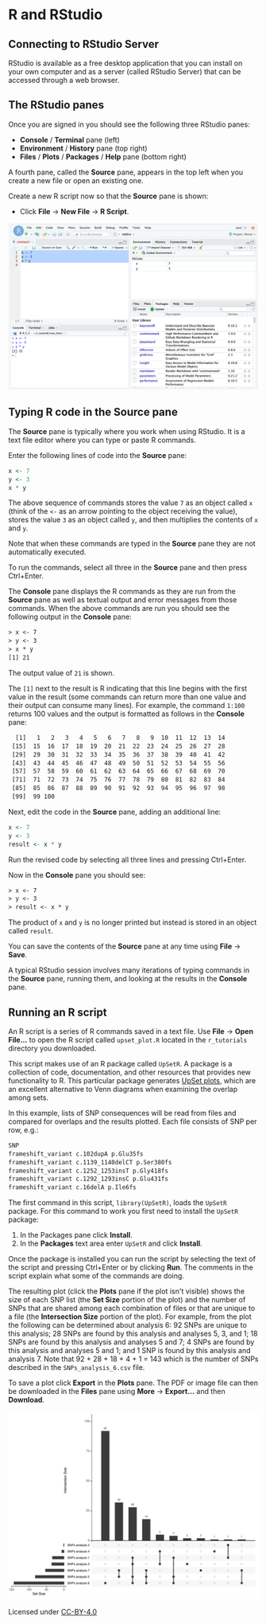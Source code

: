 # R and RStudio

## Connecting to RStudio Server

RStudio is available as a free desktop application that you can install on your own computer and as a server (called RStudio Server) that can be accessed through a web browser.

## The RStudio panes

Once you are signed in you should see the following three RStudio panes:

- **Console** / **Terminal** pane (left)
- **Environment** / **History** pane (top right)
- **Files** / **Plots** / **Packages** / **Help** pane (bottom right)

A fourth pane, called the **Source** pane, appears in the top left when you create a new file or open an existing one.

Create a new R script now so that the **Source** pane is shown:

- Click **File** -> **New File** -> **R Script**.

![The RStudio interface showing Source, Console, Environment, and Packages panes](includes/b6ea18bcbec20b934aec4f91e0a654d1.png)

## Typing R code in the Source pane

The **Source** pane is typically where you work when using RStudio. It is a text file editor where you can type or paste R commands.

Enter the following lines of code into the **Source** pane:

```r
x <- 7
y <- 3
x * y
```

The above sequence of commands stores the value `7` as an object called `x` (think of the `<-` as an arrow pointing to the object receiving the value), stores the value `3` as an object called `y`, and then multiplies the contents of `x` and `y`.

Note that when these commands are typed in the **Source** pane they are not automatically executed.

To run the commands, select all three in the **Source** pane and then press Ctrl+Enter.

The **Console** pane displays the R commands as they are run from the **Source** pane as well as textual output and error messages from those commands. When the above commands are run you should see the following output in the **Console** pane:

```texinfo
> x <- 7
> y <- 3
> x * y
[1] 21
```

The output value of `21` is shown.

The `[1]` next to the result is R indicating that this line begins with the first value in the result (some commands can return more than one value and their output can consume many lines). For example, the command `1:100` returns 100 values and the output is formatted as follows in the **Console** pane:

```texinfo
  [1]   1   2   3   4   5   6   7   8   9  10  11  12  13  14
 [15]  15  16  17  18  19  20  21  22  23  24  25  26  27  28
 [29]  29  30  31  32  33  34  35  36  37  38  39  40  41  42
 [43]  43  44  45  46  47  48  49  50  51  52  53  54  55  56
 [57]  57  58  59  60  61  62  63  64  65  66  67  68  69  70
 [71]  71  72  73  74  75  76  77  78  79  80  81  82  83  84
 [85]  85  86  87  88  89  90  91  92  93  94  95  96  97  98
 [99]  99 100
```

Next, edit the code in the **Source** pane, adding an additional line:

```r
x <- 7
y <- 3
result <- x * y
```

Run the revised code by selecting all three lines and pressing Ctrl+Enter.

Now in the **Console** pane you should see:

```texinfo
> x <- 7
> y <- 3
> result <- x * y
```

The product of `x` and `y` is no longer printed but instead is stored in an object called `result`.

You can save the contents of the **Source** pane at any time using **File** -> **Save**.

A typical RStudio session involves many iterations of typing commands in the **Source** pane, running them, and looking at the results in the **Console** pane.

## Running an R script

An R script is a series of R commands saved in a text file. Use **File** -> **Open File...** to open the R script called `upset_plot.R` located in the `r_tutorials` directory you downloaded.

This script makes use of an R package called `UpSetR`. A package is a collection of code, documentation, and other resources that provides new functionality to R. This particular package generates [UpSet plots](https://github.com/hms-dbmi/UpSetR), which are an excellent alternative to Venn diagrams when examining the overlap among sets.

In this example, lists of SNP consequences will be read from files and compared for overlaps and the results plotted. Each file consists of SNP per row, e.g.:

```texinfo
SNP
frameshift_variant c.102dupA p.Glu35fs
frameshift_variant c.1139_1140delCT p.Ser380fs
frameshift_variant c.1252_1253insT p.Gly418fs
frameshift_variant c.1292_1293insC p.Glu431fs
frameshift_variant c.16delA p.Ile6fs
```

The first command in this script, `library(UpSetR)`, loads the `UpSetR` package. For this command to work you first need to install the `UpSetR` package:

1. In the Packages pane click **Install**.
2. In the **Packages** text area enter `UpSetR` and click **Install**.

Once the package is installed you can run the script by selecting the text of the script and pressing Ctrl+Enter or by clicking **Run**. The comments in the script explain what some of the commands are doing.

The resulting plot (click the **Plots** pane if the plot isn't visible) shows the size of each SNP list (the **Set Size** portion of the plot) and the number of SNPs that are shared among each combination of files or that are unique to a file (the **Intersection Size** portion of the plot). For example, from the plot the following can be determined about analysis 6: 92 SNPs are unique to this analysis; 28 SNPs are found by this analysis and analyses 5, 3, and 1; 18 SNPs are found by this analysis and analyses 5 and 7; 4 SNPs are found by this analysis and analyses 5 and 1; and 1 SNP is found by this analysis and analysis 7. Note that 92 + 28 + 18 + 4 + 1 = 143 which is the number of SNPs described in the `SNPs_analysis_6.csv` file.

To save a plot click **Export** in the **Plots** pane. The PDF or image file can then be downloaded in the **Files** pane using **More** -> **Export...** and then **Download**.

![UpSet plot showing overlaps among SNP lists](includes/980b466dcdaacfed2b1e411697b46c14.png)

Licensed under [CC-BY-4.0](https://creativecommons.org/licenses/by/4.0/)
